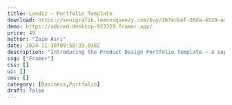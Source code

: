 ```yaml
---
title: Landiz — Portfolio Template
download: https://senigrafik.lemonsqueezy.com/buy/367ecbef-50da-4520-ad5d-d2c646558d53
demo: https://adored-desktop-923329.framer.app/
price: 49
author: "Zaim Asri"
date: 2024-11-30T09:58:33.038Z
description: "Introducing the Product Design Portfolio Template – a sophisticated Framer template designed to elevate your UI/UX showcase. Balance aesthetics and experience effortlessly with features like a Fixed Top Banner, Custom Icons, Dark Semantic"
ssg: ["Framer"]
css: []
ui: []
cms: []
category: [Business,Portfolio]
draft: false
---
```


